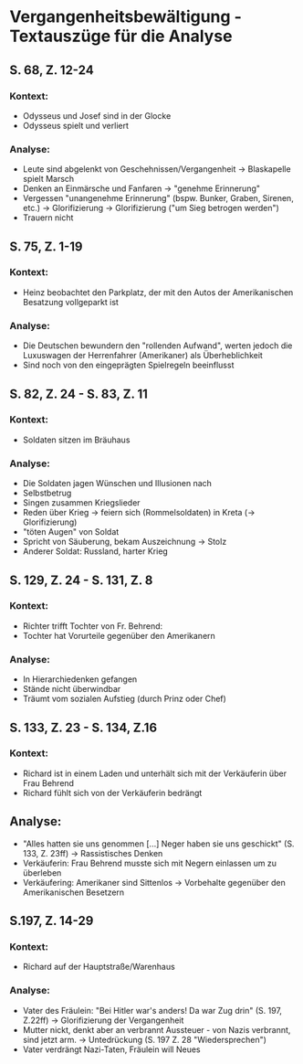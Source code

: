 # Vergangenheitsbewältigung - Textauszüge für die Analyse



## S. 68, Z. 12-24

### Kontext:
* Odysseus und Josef sind in der Glocke
* Odysseus spielt und verliert

### Analyse:
* Leute sind abgelenkt von Geschehnissen/Vergangenheit → Blaskapelle spielt Marsch
* Denken an Einmärsche und Fanfaren → "genehme Erinnerung"
* Vergessen "unangenehme Erinnerung" (bspw. Bunker, Graben, Sirenen, etc.) → Glorifizierung → Glorifizierung ("um Sieg betrogen werden")
* Trauern nicht

## S. 75, Z. 1-19

### Kontext:
* Heinz beobachtet den Parkplatz, der mit den Autos der Amerikanischen Besatzung vollgeparkt ist

### Analyse:
* Die Deutschen bewundern den "rollenden Aufwand", werten jedoch die Luxuswagen der Herrenfahrer (Amerikaner) als Überheblichkeit
* Sind noch von den eingeprägten Spielregeln beeinflusst

## S. 82, Z. 24 - S. 83, Z. 11

### Kontext:
* Soldaten sitzen im Bräuhaus

### Analyse:
* Die Soldaten jagen Wünschen und Illusionen nach
* Selbstbetrug
* Singen zusammen Kriegslieder
* Reden über Krieg → feiern sich (Rommelsoldaten) in Kreta (→ Glorifizierung)
* "töten Augen" von Soldat
* Spricht von Säuberung, bekam Auszeichnung → Stolz
* Anderer Soldat: Russland, harter Krieg

## S. 129, Z. 24 - S. 131, Z. 8

### Kontext:
* Richter trifft Tochter von Fr. Behrend:
* Tochter hat Vorurteile gegenüber den Amerikanern

### Analyse:
* In Hierarchiedenken gefangen
* Stände nicht überwindbar
* Träumt vom sozialen Aufstieg (durch Prinz oder Chef)

## S. 133, Z. 23 - S. 134, Z.16

### Kontext:
* Richard ist in einem Laden und unterhält sich mit der Verkäuferin über Frau Behrend
* Richard fühlt sich von der Verkäuferin bedrängt

## Analyse:
* "Alles hatten sie uns genommen [...] Neger haben sie uns geschickt" (S. 133, Z. 23ff) → Rassistisches Denken
* Verkäuferin: Frau Behrend musste sich mit Negern einlassen um zu überleben
* Verkäufering: Amerikaner sind Sittenlos → Vorbehalte gegenüber den Amerikanischen Besetzern

## S.197, Z. 14-29

### Kontext:
* Richard auf der Hauptstraße/Warenhaus

### Analyse:
* Vater des Fräulein: "Bei Hitler war's anders! Da war Zug drin" (S. 197, Z.22ff) → Glorifizierung der Vergangenheit
* Mutter nickt, denkt aber an verbrannt Aussteuer - von Nazis verbrannt, sind jetzt arm. → Untedrückung (S. 197 Z. 28 "Wiedersprechen")
* Vater verdrängt Nazi-Taten, Fräulein will Neues
